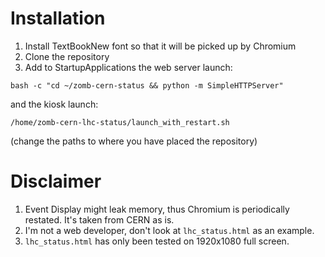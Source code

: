 # Installation
1. Install TextBookNew font so that it will be picked up by Chromium
2. Clone the repository
3. Add to StartupApplications the web server launch:
```
bash -c "cd ~/zomb-cern-status && python -m SimpleHTTPServer"
```
and the kiosk launch:
```
/home/zomb-cern-lhc-status/launch_with_restart.sh
```
(change the paths to where you have placed the repository)

# Disclaimer
1. Event Display might leak memory, thus Chromium is periodically restated. It's taken from CERN as is.
2. I'm not a web developer, don't look at `lhc_status.html` as an example.
3. `lhc_status.html` has only been tested on 1920x1080 full screen.